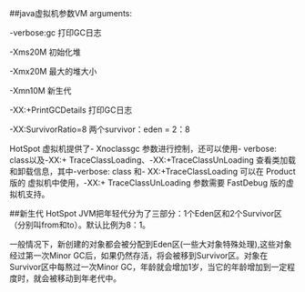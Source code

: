 ##java虚拟机参数VM arguments:

-verbose:gc
打印GC日志

-Xms20M
初始化堆

-Xmx20M
最大的堆大小

-Xmn10M
新生代

-XX:+PrintGCDetails
打印GC日志

-XX:SurvivorRatio=8
两个survivor：eden = 2：8

HotSpot 虚拟机提供了- Xnoclassgc 参数进行控制，还可以使用- verbose: class以及-XX:+ TraceClassLoading、-XX:+TraceClassUnLoading 查看类加载和卸载信息，其中-verbose: class 和- XX:+TraceClassLoading 可以在 Product 版的 虚拟机中使用，-XX:+ TraceClassUnLoading 参数需要 FastDebug 版的虚拟机支持。




##新生代
 HotSpot JVM把年轻代分为了三部分：1个Eden区和2个Survivor区（分别叫from和to）。默认比例为8：1。

一般情况下，新创建的对象都会被分配到Eden区(一些大对象特殊处理),这些对象经过第一次Minor GC后，如果仍然存活，将会被移到Survivor区。对象在Survivor区中每熬过一次Minor GC，年龄就会增加1岁，当它的年龄增加到一定程度时，就会被移动到年老代中。
